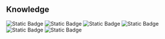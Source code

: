 ## Knowledge
![Static Badge](https://img.shields.io/badge/Java-orange)
![Static Badge](https://img.shields.io/badge/C%23-purple)
![Static Badge](https://img.shields.io/badge/JavaScript-yellow)
![Static Badge](https://img.shields.io/badge/TypeScript-blue)
![Static Badge](https://img.shields.io/badge/Angular-red)
![Static Badge](https://img.shields.io/badge/SQL-green)

<!--

**nocea/nocea** is a ✨ _special_ ✨ repository because its `README.md` (this file) appears on your GitHub profile.

Here are some ideas to get you started:

- 🔭 I’m currently working on ...
- 🌱 I’m currently learning ...
- 👯 I’m looking to collaborate on ...
- 🤔 I’m looking for help with ...
- 💬 Ask me about ...
- 📫 How to reach me: ...
- 😄 Pronouns: ...
- ⚡ Fun fact: ...
-### Hi there 👋
-->
